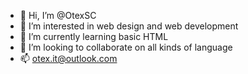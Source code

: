 - 👋 Hi, I’m @OtexSC
- 👀 I’m interested in web design and web development
- 🌱 I’m currently learning basic HTML 
- 💞️ I’m looking to collaborate on all kinds of language
- 📫 otex.it@outlook.com

<!---
OtexSC/OtexSC is a ✨ special ✨ repository because its `README.md` (this file) appears on your GitHub profile.
You can click the Preview link to take a look at your changes.
--->
